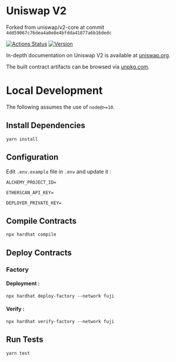 # Uniswap V2

Forked from uniswap/v2-core at commit `4dd59067c76dea4a0e8e4bfdda41877a6b16dedc`

[![Actions Status](https://github.com/Uniswap/uniswap-v2-core/workflows/CI/badge.svg)](https://github.com/Uniswap/uniswap-v2-core/actions)
[![Version](https://img.shields.io/npm/v/@uniswap/v2-core)](https://www.npmjs.com/package/@uniswap/v2-core)

In-depth documentation on Uniswap V2 is available at [uniswap.org](https://uniswap.org/docs).

The built contract artifacts can be browsed via [unpkg.com](https://unpkg.com/browse/@uniswap/v2-core@latest/).

# Local Development

The following assumes the use of `node@>=10`.

## Install Dependencies

`yarn install`

## Configuration

Edit `.env.example` file in `.env` and update it : 

`ALCHEMY_PROJECT_ID=`

`ETHERSCAN_API_KEY=`

`DEPLOYER_PRIVATE_KEY=`

## Compile Contracts

`npx hardhat compile`

## Deploy Contracts


### Factory
#### Deployment : 
`npx hardhat deploy-factory --network fuji`

#### Verify : 
`npx hardhat verify-factory --network fuji`

## Run Tests

`yarn test`

